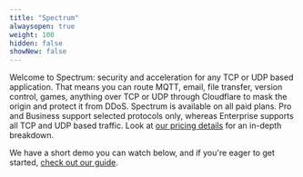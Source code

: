 ```yaml
---
title: "Spectrum"
alwaysopen: true
weight: 100
hidden: false
showNew: false
---
```


Welcome to Spectrum: security and acceleration for any TCP or UDP based application. That means you can route MQTT, email, file transfer, version control, games, anything over TCP or UDP through Cloudflare to mask the origin and protect it from DDoS. Spectrum is available on all paid plans. Pro and Business support selected protocols only, whereas Enterprise supports all TCP and UDP based traffic.  Look at [our pricing details](https://support.cloudflare.com/hc/articles/360041721872) for an in-depth breakdown.

We have a short demo you can watch below, and if you're eager to get started, [check out our guide](https://developers.cloudflare.com/spectrum/getting-started/getting-started/).

<stream controls src="14d0f82296f58f3f0386a7ce23cc97af"></stream>
<script data-cfasync="false" defer type="text/javascript" src="https://embed.videodelivery.net/embed/r4xu.fla9.latest.js?video=14d0f82296f58f3f0386a7ce23cc97af"></script>
